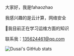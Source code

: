 大家好，我是fahaozhao

我感兴趣的是云计算，网络安全

🌱我目前正在学习运维方面的知识

联系我：135624461@qq.com

![Dusai's GitHub stats](https://github-readme-stats.vercel.app/api?username=fahaozhao)

